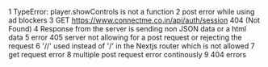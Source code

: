 1 TypeError: player.showControls is not a function
2 post error while using ad blockers 
3 GET https://www.connectme.co.in/api/auth/session 404 (Not Found)
4 Response from the server is sending non JSON data or a html data 
5 error 405 server not allowing for a post request or rejecting the request 
6 '//' used instead of '/' in the Nextjs router which is not allowed
7 get request error
8 multiple post request error continously
9 404 errors
